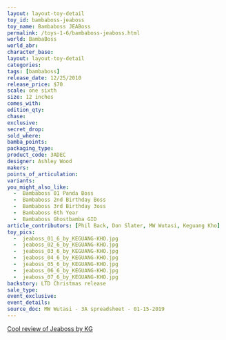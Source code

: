```yaml
---
layout: layout-toy-detail 
toy_id: bambaboss-jeaboss
toy_name: Bambaboss JEABoss
permalink: /toys-1-6/bambaboss-jeaboss.html
world: BambaBoss
world_abr: 
character_base: 
layout: layout-toy-detail
categories: 
tags: [bambaboss]
release_date: 12/25/2010
release_price: $70 
scale: one sixth
size: 12 inches
comes_with: 
edition_qty: 
chase: 
exclusive: 
secret_drop: 
sold_where: 
bamba_points: 
packaging_type: 
product_code: 3ADEC
designer: Ashley Wood
makers: 
points_of_articulation: 
variants: 
you_might_also_like:
  -  Bambaboss 01 Panda Boss
  -  Bambaboss 2nd Birthday Boss
  -  Bambaboss 3rd Birthday 3oss
  -  Bambaboss 6th Year
  -  Bambaboss Ghostbamba GID
article_contributors: [Phil Back, Don Slater, MW Wutasi, Keguang Kho]
toy_pics: 
  -  jeaboss_01_6_by_KEGUANG-KHO.jpg
  -  jeaboss_02_6_by_KEGUANG-KHO.jpg
  -  jeaboss_03_6_by_KEGUANG-KHO.jpg
  -  jeaboss_04_6_by_KEGUANG-KHO.jpg
  -  jeaboss_05_6_by_KEGUANG-KHO.jpg
  -  jeaboss_06_6_by_KEGUANG-KHO.jpg
  -  jeaboss_07_6_by_KEGUANG-KHO.jpg
backstory: LTD Christmas release
sale_type: 
event_exclusive: 
event_details: 
source_doc: MW Wutasi - 3A spreadsheet - 01-15-2019
---
```

<a href="http://luvlifetoys.blogspot.com/2012/02/threea-16-jea-boss.html" target="_blank">Cool review of Jeaboss by KG</a>